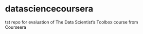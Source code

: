 # datasciencecoursera
tst repo for evaluation of The Data Scientist’s Toolbox course from Courseera
